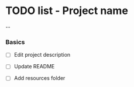 # TODO list - Project name

--

### Basics

- [ ] Edit project description
- [ ] Update README
- [ ] Add resources folder


 



